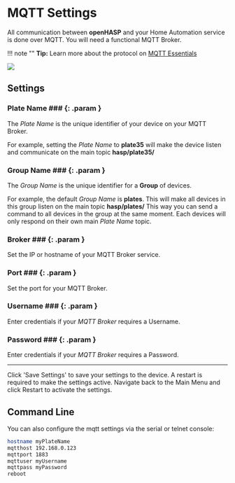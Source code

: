 # MQTT Settings

All communication between **openHASP** and your Home Automation service is done over MQTT. You will need a functional MQTT Broker.

!!! note ""
    **Tip:** Learn more about the protocol on [MQTT Essentials](http://www.hivemq.com/mqtt-essentials/)

<div class="row justify-content-center">
            <a href="../images/mqtt_settings.png" data-toggle="lightbox" data-gallery="example-gallery" class="col-sm-8" data-title="MQTT Settings" data-footer="">
                <img src="../images/mqtt_settings.png" class="img-fluid img-thumbnail">
            </a>
</div>

## Settings

### Plate Name ### {: .param }
The *Plate Name* is the unique identifier of your device on your MQTT Broker.

For example, setting the *Plate Name* to **plate35** will make the device listen and communicate on the main topic **hasp/plate35/**

### Group Name ### {: .param }
The *Group Name* is the unique identifier for a **Group** of devices.

For example, the default *Group Name* is **plates**. This will make all devices in this group listen on the main topic **hasp/plates/**
This way you can send a command to all devices in the group at the same moment. Each devices will only respond on their own main *Plate Name* topic.

### Broker ### {: .param }
Set the IP or hostname of your MQTT Broker service.

### Port ### {: .param }
Set the port for your MQTT Broker.

### Username ### {: .param }
Enter credentials if your *MQTT Broker* requires a Username.

### Password ### {: .param }
Enter credentials if your *MQTT Broker* requires a Password.

---

Click 'Save Settings' to save your settings to the device. A restart is required to make the settings active. Navigate back to the Main Menu and click Restart to activate the settings.


## Command Line

You can also configure the mqtt settings via the serial or telnet console:

```sh linenums="1"
hostname myPlateName
mqtthost 192.168.0.123
mqttport 1883
mqttuser myUsername
mqttpass myPassword
reboot
```